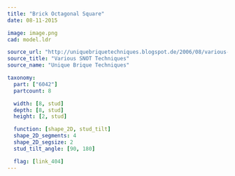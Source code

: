 ```yaml
---
title: "Brick Octagonal Square"
date: 08-11-2015

image: image.png
cad: model.ldr

source_url: "http://uniquebriquetechniques.blogspot.de/2006/08/various-snot-techniques.html"
source_title: "Various SNOT Techniques"
source_name: "Unique Brique Techniques"

taxonomy:
  part: ["6042"]
  partcount: 8

  width: [8, stud]
  depth: [8, stud]
  height: [2, stud]

  function: [shape_2D, stud_tilt]
  shape_2D_segments: 4
  shape_2D_segsize: 2
  stud_tilt_angle: [90, 180]

  flag: [link_404]
---
```

